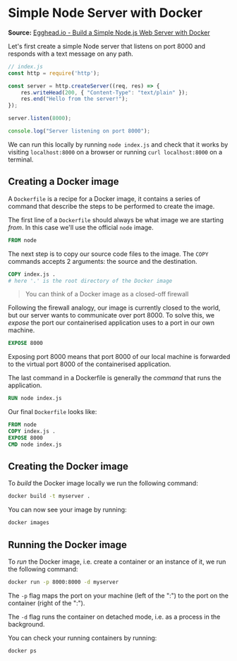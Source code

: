 # Simple Node Server with Docker

**Source:** [Egghead.io - Build a Simple Node.js Web Server with Docker](https://egghead.io/lessons/node-js-build-a-simple-node-js-web-server-with-docker)

Let's first create a simple Node server that listens on port 8000 and responds with a text message on any path.

```js
// index.js
const http = require('http');

const server = http.createServer((req, res) => {
    res.writeHead(200, { "Content-Type": "text/plain" });
    res.end("Hello from the server!");
});

server.listen(8000);

console.log("Server listening on port 8000");
```

We can run this locally by running `node index.js` and check that it works by visiting `localhost:8000` on a browser or running `curl localhost:8000` on a terminal.

## Creating a Docker image

A `Dockerfile` is a recipe for a Docker image, it contains a series of command that describe the steps to be performed to create the image.

The first line of a `Dockerfile` should always be what image we are starting *from*. In this case we'll use the official `node` image.

```dockerfile
FROM node
```

The next step is to copy our source code files to the image. The `COPY` commands accepts 2 arguments: the source and the destination.

```dockerfile
COPY index.js .
# here '.' is the root directory of the Docker image
```

> You can think of a Docker image as a closed-off firewall

Following the firewall analogy, our image is currently closed to the world, but our server wants to communicate over port 8000. To solve this, we *expose* the port our containerised application uses to a port in our own machine.

```dockerfile
EXPOSE 8000
```

Exposing port 8000 means that port 8000 of our local machine is forwarded to the virtual port 8000 of the containerised application.

The last command in a Dockerfile is generally the *command* that runs the application.

```dockerfile
RUN node index.js
```

Our final `Dockerfile` looks like:

```dockerfile
FROM node
COPY index.js .
EXPOSE 8000
CMD node index.js
```

## Creating the Docker image

To *build* the Docker image locally we run the following command:

```sh
docker build -t myserver .
```

You can now see your image by running:

```sh
docker images
```

## Running the Docker image

To *run* the Docker image, i.e. create a container or an instance of it, we run the following command:

```sh
docker run -p 8000:8000 -d myserver
```

The `-p` flag maps the port on your machine (left of the ":") to the port on the container (right of the ":").

The `-d` flag runs the container on detached mode, i.e. as a process in the background.

You can check your running containers by running:

```sh
docker ps
```